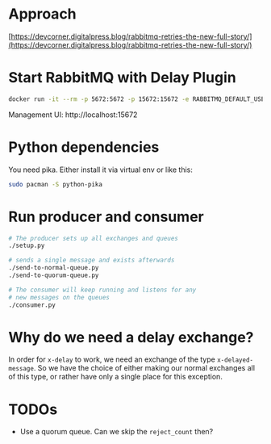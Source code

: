 # Approach

[https://devcorner.digitalpress.blog/rabbitmq-retries-the-new-full-story/](https://devcorner.digitalpress.blog/rabbitmq-retries-the-new-full-story/)

# Start RabbitMQ with Delay Plugin

```bash
docker run -it --rm -p 5672:5672 -p 15672:15672 -e RABBITMQ_DEFAULT_USER=guest -e RABBITMQ_DEFAULT_PASS=guest heidiks/rabbitmq-delayed-message-exchange:3.13.3-management
```

Management UI:
http://localhost:15672

# Python dependencies

You need pika. Either install it via virtual env or like this:

```bash
sudo pacman -S python-pika
```

# Run producer and consumer

```bash
# The producer sets up all exchanges and queues
./setup.py

# sends a single message and exists afterwards
./send-to-normal-queue.py
./send-to-quorum-queue.py

# The consumer will keep running and listens for any
# new messages on the queues
./consumer.py
```

# Why do we need a delay exchange?

In order for `x-delay` to work, we need an exchange of the type `x-delayed-message`.
So we have the choice of either making our normal exchanges all of this type, or
rather have only a single place for this exception.

# TODOs

- Use a quorum queue. Can we skip the `reject_count` then?
